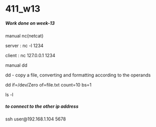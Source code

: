 # 411_w13
<h5>Work done on week-13</h5>
<p>manual nc(netcat)</p>
<p>server : nc -l 1234</p>
<p>client : nc 127.0.0.1 1234</p>
<p>manual dd</p>
<p>dd - copy a file, converting and formatting according to the operands</p>
<p>dd if=/dev/Zero of=file.txt count=10 bs=1</p>
<p>ls -l</p>
<h5>to connect to the other ip address</h5>
<p>ssh user@192.168.1.104 5678</p>
